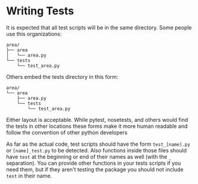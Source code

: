 # Writing Tests

It is expected that all test scripts will be in the same directory. Some people use this organizations:

```
area/
├── area
│   └── area.py
└── tests
    └── test_area.py
```

Others embed the tests directory in this form:

```
area/
└── area
    ├── area.py
    └── tests
        └── test_area.py
```

Either layout is acceptable.
While pytest, nosetests, and others would find the tests in other locations these forms make it more human readable and follow the convention of other python developers

As far as the actual code, test scripts should have the form `test_[name].py` or `[name]_test.py` to be detected. Also functions inside those files should have `test` at the beginning or end of their names as well (with the `_` separation). You can provide other functions in your tests scripts if you need them, but if they aren't testing the package you should not include `test` in their name.
